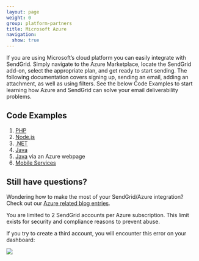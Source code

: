 ```yaml
---
layout: page
weight: 0
group: platform-partners
title: Microsoft Azure
navigation:
  show: true
---
```


If you are using Microsoft’s cloud platform you can easily integrate with SendGrid. Simply navigate to the Azure Marketplace, locate the SendGrid add-on, select the appropriate plan, and get ready to start sending. The following documentation covers signing up, sending an email, adding an attachment, as well as using filters. See the below Code Examples to start learning how Azure and SendGrid can solve your email deliverability problems.

## 	Code Examples

1. [PHP](https://docs.microsoft.com/en-us/azure/store-sendgrid-php-how-to-send-email)
2. [Node.js](https://docs.microsoft.com/en-us/azure/store-sendgrid-nodejs-how-to-send-email)
3. [.NET](https://docs.microsoft.com/en-us/azure/sendgrid-dotnet-how-to-send-email)
4. [Java](https://docs.microsoft.com/en-us/azure/store-sendgrid-java-how-to-send-email)
5. [Java](https://sendgrid.com/docs/for-developers/partners/azure/) via an Azure webpage
6. [Mobile Services](https://docs.microsoft.com/en-us/azure/sendgrid-dotnet-how-to-send-email)

## 	Still have questions?

Wondering how to make the most of your SendGrid/Azure integration? Check out our [Azure related blog entries](https://sendgrid.com/blog/?s=Azure).

You are limited to 2 SendGrid accounts per Azure subscription. This limit exists for security and compliance reasons to prevent abuse.

If you try to create a third account, you will encounter this error on your dashboard:

![]({{root_url}}/images/azure_account_error.png)
